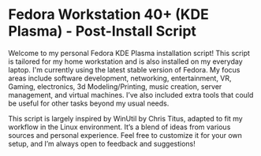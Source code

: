 # Fedora Workstation 40+ (KDE Plasma) - Post-Install Script
Welcome to my personal Fedora KDE Plasma installation script! This script is tailored for my home workstation and is also installed on my everyday laptop. I'm  currently using the latest stable version of Fedora. My focus areas include software development, networking, entertainment, VR, Gaming, electronics, 3d Modeling/Printing, music creation, server management, and virtual machines. I’ve also included extra tools that could be useful for other tasks beyond my usual needs.

This script is largely inspired by WinUtil by Chris Titus, adapted to fit my workflow in the Linux environment. It’s a blend of ideas from various sources and personal experience. Feel free to customize it for your own setup, and I’m always open to feedback and suggestions!
